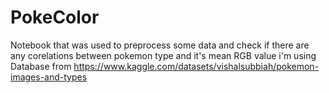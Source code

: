 # PokeColor
Notebook that was used to preprocess some data and check if there are any corelations between pokemon type and it's mean RGB value
i'm using Database from https://www.kaggle.com/datasets/vishalsubbiah/pokemon-images-and-types
